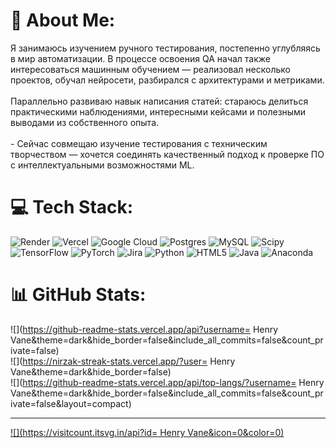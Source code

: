 # 💫 About Me:
Я занимаюсь изучением ручного тестирования, постепенно углубляясь в мир автоматизации. В процессе освоения QA начал также интересоваться машинным обучением — реализовал несколько проектов, обучал нейросети, разбирался с архитектурами и метриками.<br><br>Параллельно развиваю навык написания статей: стараюсь делиться практическими наблюдениями, интересными кейсами и полезными выводами из собственного опыта.<br><br>- Сейчас совмещаю изучение тестирования с техническим творчеством — хочется соединять качественный подход к проверке ПО с интеллектуальными возможностями ML.


# 💻 Tech Stack:
![Render](https://img.shields.io/badge/Render-%46E3B7.svg?style=for-the-badge&logo=render&logoColor=white) ![Vercel](https://img.shields.io/badge/vercel-%23000000.svg?style=for-the-badge&logo=vercel&logoColor=white) ![Google Cloud](https://img.shields.io/badge/GoogleCloud-%234285F4.svg?style=for-the-badge&logo=google-cloud&logoColor=white) ![Postgres](https://img.shields.io/badge/postgres-%23316192.svg?style=for-the-badge&logo=postgresql&logoColor=white) ![MySQL](https://img.shields.io/badge/mysql-4479A1.svg?style=for-the-badge&logo=mysql&logoColor=white) ![Scipy](https://img.shields.io/badge/SciPy-%230C55A5.svg?style=for-the-badge&logo=scipy&logoColor=%white) ![TensorFlow](https://img.shields.io/badge/TensorFlow-%23FF6F00.svg?style=for-the-badge&logo=TensorFlow&logoColor=white) ![PyTorch](https://img.shields.io/badge/PyTorch-%23EE4C2C.svg?style=for-the-badge&logo=PyTorch&logoColor=white) ![Jira](https://img.shields.io/badge/jira-%230A0FFF.svg?style=for-the-badge&logo=jira&logoColor=white) ![Python](https://img.shields.io/badge/python-3670A0?style=for-the-badge&logo=python&logoColor=ffdd54) ![HTML5](https://img.shields.io/badge/html5-%23E34F26.svg?style=for-the-badge&logo=html5&logoColor=white) ![Java](https://img.shields.io/badge/java-%23ED8B00.svg?style=for-the-badge&logo=openjdk&logoColor=white) ![Anaconda](https://img.shields.io/badge/Anaconda-%2344A833.svg?style=for-the-badge&logo=anaconda&logoColor=white)
# 📊 GitHub Stats:
![](https://github-readme-stats.vercel.app/api?username= Henry Vane&theme=dark&hide_border=false&include_all_commits=false&count_private=false)<br/>
![](https://nirzak-streak-stats.vercel.app/?user= Henry Vane&theme=dark&hide_border=false)<br/>
![](https://github-readme-stats.vercel.app/api/top-langs/?username= Henry Vane&theme=dark&hide_border=false&include_all_commits=false&count_private=false&layout=compact)

---
[![](https://visitcount.itsvg.in/api?id= Henry Vane&icon=0&color=0)](https://visitcount.itsvg.in)

<!-- Proudly created with GPRM ( https://gprm.itsvg.in ) -->
